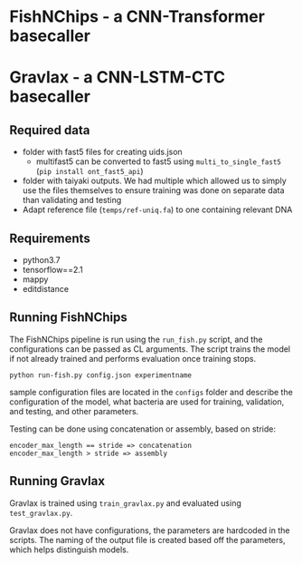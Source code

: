 # FishNChips - a CNN-Transformer basecaller
# Gravlax - a CNN-LSTM-CTC basecaller

## Required data

* folder with fast5 files for creating uids.json
    * multifast5 can be converted to fast5 using `multi_to_single_fast5` (`pip install ont_fast5_api`)
* folder with taiyaki outputs. We had multiple which allowed us to simply use the files themselves to ensure training was done on separate data than validating and testing
* Adapt reference file (`temps/ref-uniq.fa`) to one containing relevant DNA

## Requirements
* python3.7
* tensorflow==2.1
* mappy
* editdistance


## Running FishNChips

The FishNChips pipeline is run using the `run_fish.py` script, and the configurations can be passed as CL arguments. The script trains the model if not already trained and performs evaluation once training stops.

`python run-fish.py config.json experimentname`

sample configuration files are located in the `configs` folder and describe the configuration of the model, what bacteria are used for training, validation, and testing, and other parameters.

Testing can be done using concatenation or assembly, based on stride:

```
encoder_max_length == stride => concatenation
encoder_max_length > stride => assembly
```

## Running Gravlax

Gravlax is trained using `train_gravlax.py` and evaluated using `test_gravlax.py`. 

Gravlax does not have configurations, the parameters are hardcoded in the scripts. The naming of the output file is created based off the parameters, which helps distinguish models.
